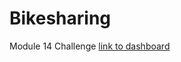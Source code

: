 # Bikesharing
Module 14 Challenge
[link to dashboard](https://public.tableau.com/app/profile/jake.muller1125/viz/Bikesharing_16483998616430/CitibikeTripData?publish=yes)
